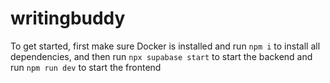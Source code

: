 
# writingbuddy
To get started, first make sure Docker is installed and run `npm i` to install all dependencies, and then run `npx supabase start`  to start the backend and run `npm run dev` to start the frontend
